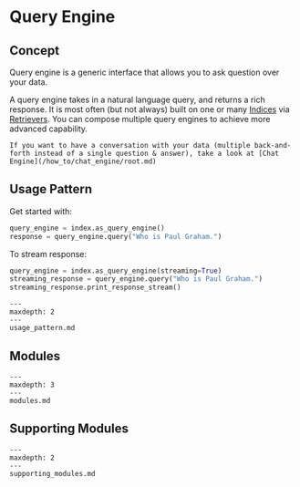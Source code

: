 # Query Engine

## Concept
Query engine is a generic interface that allows you to ask question over your data.

A query engine takes in a natural language query, and returns a rich response.
It is most often (but not always) built on one or many [Indices](/how_to/index/root.md) via [Retrievers](/how_to/retriever/root.md).
You can compose multiple query engines to achieve more advanced capability.

```{tip}
If you want to have a conversation with your data (multiple back-and-forth instead of a single question & answer), take a look at [Chat Engine](/how_to/chat_engine/root.md)  
```

## Usage Pattern
Get started with:
```python
query_engine = index.as_query_engine()
response = query_engine.query("Who is Paul Graham.")
```

To stream response:
```python
query_engine = index.as_query_engine(streaming=True)
streaming_response = query_engine.query("Who is Paul Graham.")
streaming_response.print_response_stream() 
```

```{toctree}
---
maxdepth: 2
---
usage_pattern.md
```


## Modules
```{toctree}
---
maxdepth: 3
---
modules.md
```


## Supporting Modules
```{toctree}
---
maxdepth: 2
---
supporting_modules.md
```
